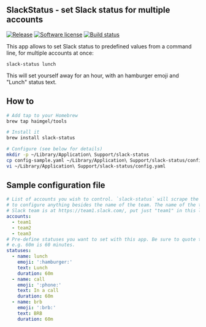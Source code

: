 ## SlackStatus - set Slack status for multiple accounts
[![Release](https://img.shields.io/github/release/haimgel/slack-status-go.svg?style=flat)](https://github.com/haimgel/slack-status-go/releases/latest)
[![Software license](https://img.shields.io/github/license/haimgel/slack-status-go.svg?style=flat)](/LICENSE)
[![Build status](https://img.shields.io/github/workflow/status/haimgel/slack-status-go/release.svg?style=flat)](https://github.com/haimgel/slack-status-go/actions?workflow=release)

This app allows to set Slack status to predefined values from a command line, for multiple accounts at once:
```shell
slack-status lunch
```

This will set yourself away for an hour, with an hamburger emoji and "Lunch" status text.

## How to

```bash
# Add tap to your Homebrew
brew tap haimgel/tools

# Install it
brew install slack-status

# Configure (see below for details)
mkdir -p ~/Library/Application\ Support/slack-status
cp config-sample.yaml ~/Library/Application\ Support/slack-status/config.yaml
vi ~/Library/Application\ Support/slack-status/config.yaml
```

## Sample configuration file
```yaml
# List of accounts you wish to control. `slack-status` will scrape the cookie from your browser, so you don't need
# to configure anything besides the name of the team. The name of the team the part before .slack.com, e.g. if your
# Slack team is at https://team1.slack.com/, put just "team1" in this list.
accounts:
  - team1
  - team2
  - team3
# Pre-define statuses you want to set with this app. Be sure to quote the emoji name. Duration uses Go duration notation,
# e.g. 60m is 60 minutes.
statuses:
  - name: lunch
    emoji: ':hamburger:'
    text: Lunch
    duration: 60m
  - name: call
    emoji: ':phone:'
    text: In a call
    duration: 60m
  - name: brb
    emoji: ':brb:'
    text: BRB
    duration: 60m
```
